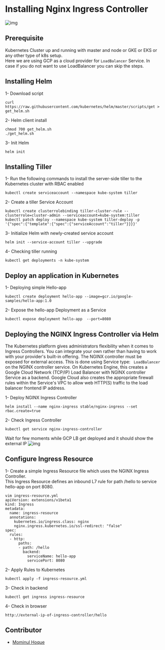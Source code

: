 # Installing Nginx Ingress Controller
![img](https://raw.githubusercontent.com/apurvabhandari/kubernetes/master/ingress-example.png) <br>
## Prerequisite
Kubernetes Cluster up and running with master and node or GKE or EKS or any other type of k8s setup.<br>
Here we are using GCP as a cloud provider for ```LoadBalancer``` Service. In case if you do not want to use LoadBalancer you can skip the steps.

## Installing Helm
1- Download script
```
curl https://raw.githubusercontent.com/kubernetes/helm/master/scripts/get > get_helm.sh
```
2- Helm client install
```
chmod 700 get_helm.sh
./get_helm.sh
```
3- Init Helm
```
helm init
```

## Installing Tiller
1- Run the following commands to install the server-side tiller to the Kubernetes cluster with RBAC enabled
```
kubectl create serviceaccount --namespace kube-system tiller
```
2- Create a tiller Service Account
```
kubectl create clusterrolebinding tiller-cluster-rule --clusterrole=cluster-admin --serviceaccount=kube-system:tiller
kubectl patch deploy --namespace kube-system tiller-deploy -p '{"spec":{"template":{"spec":{"serviceAccount":"tiller"}}}}' 
```
3- Initialize Helm with newly-created service account
```
helm init --service-account tiller --upgrade
```
4- Checking tiller running
```
kubectl get deployments -n kube-system
```

## Deploy an application in Kubernetes
1- Deploying simple Hello-app
```
kubectl create deployment hello-app --image=gcr.io/google-samples/hello-app:1.0
```
2- Expose the hello-app Deployment as a Service 
```
kubectl expose deployment hello-app  --port=8080
```
## Deploying the NGINX Ingress Controller via Helm
The Kubernetes platform gives administrators flexibility when it comes to Ingress Controllers. You can integrate your own rather than having to work with your provider's built-in offering. The NGINX controller must be exposed for external access. This is done using Service type: ``` LoadBalancer``` on the NGINX controller service. On Kubernetes Engine, this creates a Google Cloud Network (TCP/IP) Load Balancer with NGINX controller Service as a backend. Google Cloud also creates the appropriate firewall rules within the Service's VPC to allow web HTTP(S) traffic to the load balancer frontend IP address. <br>


1- Deploy NGINX Ingress Controller
```
helm install --name nginx-ingress stable/nginx-ingress --set rbac.create=true
```
2- Check Ingress Controller
```
kubectl get service nginx-ingress-controller
```
Wait for few moments while GCP LB get deployed and it should show the external IP
![img](https://raw.githubusercontent.com/apurvabhandari/kubernetes/master/ingress-gcp.png) <br>
## Configure Ingress Resource 

1- Create a simple Ingress Resource file which uses the NGINX Ingress Controller. <br>
   This Ingress Resource defines an inbound L7 rule for path /hello to service hello-app on port 8080.
```
vim ingress-resource.yml
apiVersion: extensions/v1beta1
kind: Ingress
metadata:
  name: ingress-resource
  annotations:
    kubernetes.io/ingress.class: nginx
    nginx.ingress.kubernetes.io/ssl-redirect: "false"
spec:
  rules:
  - http:
      paths:
      - path: /hello
        backend:
          serviceName: hello-app
          servicePort: 8080
```
2- Apply Rules to Kubernetes
```
kubectl apply -f ingress-resource.yml
```
3- Check in backend
```
kubectl get ingress ingress-resource
```
4- Check in browser
```
http://external-ip-of-ingress-controller/hello
```

## Contributor

- [Mominul Hoque](https://www.linkedin.com/in/mdmhoque/)
